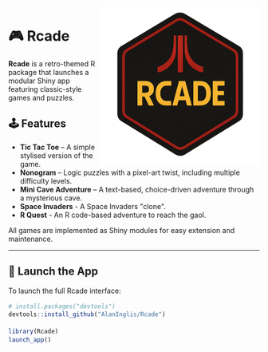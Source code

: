 <img src="man/figures/badge.png" align="right" height="320" />

# 🎮 Rcade

**Rcade** is a retro-themed R package that launches a modular Shiny app featuring classic-style games and puzzles.



## 🕹️ Features

- **Tic Tac Toe** – A simple stylised version of the game.
- **Nonogram** – Logic puzzles with a pixel-art twist, including multiple difficulty levels.
- **Mini Cave Adventure** – A text-based, choice-driven adventure through a mysterious cave.
- **Space Invaders** - A Space Invaders "clone".
- **R Quest** - An R code-based adventure to reach the gaol.

All games are implemented as Shiny modules for easy extension and maintenance.

---

## 🚀 Launch the App

To launch the full Rcade interface:

```r
# install.packages("devtools")
devtools::install_github("AlanInglis/Rcade")

library(Rcade)
launch_app()
```